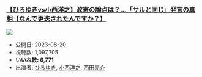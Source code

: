 ### [【ひろゆきvs小西洋之】改憲の論点は？…「サルと同じ」発言の真相【なんで更迭されたんですか？】](https://www.youtube.com/watch?v=h11UzRqjXyM)
[![](https://img.youtube.com/vi/h11UzRqjXyM/sddefault.jpg)](https://www.youtube.com/watch?v=h11UzRqjXyM)
-   公開日: 2023-08-20
-   視聴数: 1,097,705
-   **いいね数: 6,771**
-   出演者: [ひろゆき](/rehacq_fan/people/ひろゆき "wikilink"), [小西洋之](/rehacq_fan/people/小西洋之 "wikilink"), [西田亮介](/rehacq_fan/people/西田亮介 "wikilink")
